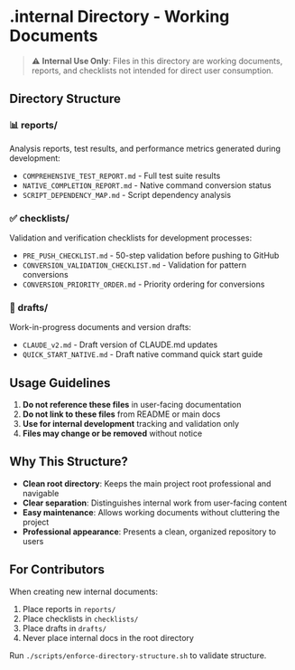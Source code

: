 # .internal Directory - Working Documents

> ⚠️ **Internal Use Only**: Files in this directory are working documents, reports, and checklists not intended for direct user consumption.

## Directory Structure

### 📊 reports/
Analysis reports, test results, and performance metrics generated during development:
- `COMPREHENSIVE_TEST_REPORT.md` - Full test suite results
- `NATIVE_COMPLETION_REPORT.md` - Native command conversion status
- `SCRIPT_DEPENDENCY_MAP.md` - Script dependency analysis

### ✅ checklists/
Validation and verification checklists for development processes:
- `PRE_PUSH_CHECKLIST.md` - 50-step validation before pushing to GitHub
- `CONVERSION_VALIDATION_CHECKLIST.md` - Validation for pattern conversions
- `CONVERSION_PRIORITY_ORDER.md` - Priority ordering for conversions

### 📝 drafts/
Work-in-progress documents and version drafts:
- `CLAUDE_v2.md` - Draft version of CLAUDE.md updates
- `QUICK_START_NATIVE.md` - Draft native command quick start guide

## Usage Guidelines

1. **Do not reference these files** in user-facing documentation
2. **Do not link to these files** from README or main docs
3. **Use for internal development** tracking and validation only
4. **Files may change or be removed** without notice

## Why This Structure?

- **Clean root directory**: Keeps the main project root professional and navigable
- **Clear separation**: Distinguishes internal work from user-facing content
- **Easy maintenance**: Allows working documents without cluttering the project
- **Professional appearance**: Presents a clean, organized repository to users

## For Contributors

When creating new internal documents:
1. Place reports in `reports/`
2. Place checklists in `checklists/`
3. Place drafts in `drafts/`
4. Never place internal docs in the root directory

Run `./scripts/enforce-directory-structure.sh` to validate structure.